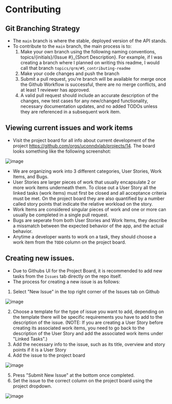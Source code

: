 # Contributing

## Git Branching Strategy
- The ```main``` branch is where the stable, deployed version of the API stands.
- To contribute to the ```main``` branch, the main process is to:
    1. Make your own branch using the following naming conventions, topics/{initials}/{Issue #}_{Short Description}. For example, if I was creating a branch where I planned on writing this readme, I would call that branch ```topics/qrm/#5_contributing-readme```
    2. Make your code changes and push the branch
    3. Submit a pull request, you're branch will be available for merge once the Github Workflow is successful, there are no merge conflicts, and at least 1 reviewer has approved.
    4. A valid pull request should include an accurate description of the changes, new test cases for any new/changed functionality, necessary documentation updates, and no added TODOs unless they are referenced in a subsequent work item.
 
## Viewing current issues and work items
- Visit the project board for all info about current development of the project https://github.com/orgs/uconndxlab/projects/14. The board looks something like the following screenshot:

![image](https://github.com/uconndxlab/landscape-AR/assets/32872369/8ae61340-3c53-4692-b1ae-3f0ea1dedd1e)

- We are organizing work into 3 different categories, User Stories, Work Items, and Bugs.
- User Stories are larger pieces of work that usually encapsulate 2 or more work items underneath them. To close out a User Story all the linked tasks (work items) must first be closed and all acceptance criteria must be met. On the project board they are also quantified by a number called story points that indicate the relative workload on the story.
- Work Items are considered singular pieces of work and one or more can usually be completed in a single pull request.
- Bugs are seperate from both User Stories and Work Items, they describe a missmatch between the expected behavior of the app, and the actual behavior.
- Anytime a developer wants to work on a task, they should choose a work item from the ```TODO``` column on the project board.

## Creating new issues.
- Due to Githubs UI for the Project Board, it is recommended to add new tasks from the ```Issues``` tab directly on the repo itself.
- The process for creating a new issue is as follows:

1. Select "New Issue" in the top right corner of the Issues tab on Github

![image](https://github.com/uconndxlab/landscape-AR/assets/32872369/edf5ec2a-2a62-4e54-b40d-ef7c534e6376)

2. Choose a template for the type of issue you want to add, depending on the template there will be specific requirements you have to add to the description of the issue. (NOTE: If you are creating a User Story before creating its associated work items, you need to go back to the description of the User Story and add the associated work items under "Linked Tasks".)
3. Add the necessary info to the issue, such as its title, overview and story points if it is a User Story
4. Add the issue to the project board

![image](https://github.com/uconndxlab/landscape-AR/assets/32872369/0c114618-0df1-4220-bf20-a7c370a84bd4)

5. Press "Submit New Issue" at the bottom once completed.
6. Set the issue to the correct column on the project board using the project dropdown.

![image](https://github.com/uconndxlab/landscape-AR/assets/32872369/d79dad22-7fed-412f-9422-e94729af402a)


